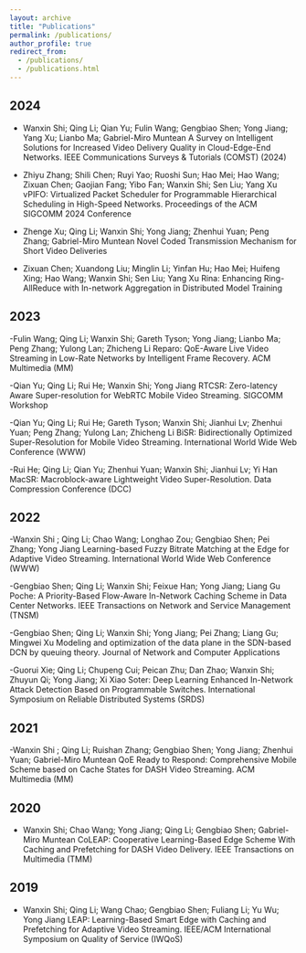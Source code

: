 ```yaml
---
layout: archive
title: "Publications"
permalink: /publications/
author_profile: true
redirect_from: 
  - /publications/
  - /publications.html
---
```


## 2024
- Wanxin Shi; Qing Li; Qian Yu; Fulin Wang; Gengbiao Shen; Yong Jiang; Yang Xu; Lianbo Ma; Gabriel-Miro
Muntean
A Survey on Intelligent Solutions for Increased Video Delivery Quality in Cloud-Edge-End Networks. IEEE Communications Surveys & Tutorials (COMST) (2024)

- Zhiyu Zhang; Shili Chen; Ruyi Yao; Ruoshi Sun; Hao Mei; Hao Wang; Zixuan Chen; Gaojian Fang; Yibo Fan; Wanxin Shi; Sen Liu; Yang Xu
vPIFO: Virtualized Packet Scheduler for Programmable Hierarchical Scheduling in High-Speed Networks. Proceedings of the ACM SIGCOMM 2024 Conference

- Zhenge Xu; Qing Li; Wanxin Shi; Yong Jiang; Zhenhui Yuan; Peng Zhang; Gabriel-Miro Muntean
Novel Coded Transmission Mechanism for Short Video Deliveries

- Zixuan Chen; Xuandong Liu; Minglin Li; Yinfan Hu; Hao Mei; Huifeng Xing; Hao Wang; Wanxin Shi; Sen Liu; Yang Xu
Rina: Enhancing Ring-AllReduce with In-network Aggregation in Distributed Model Training

## 2023
-Fulin Wang; Qing Li; Wanxin Shi; Gareth Tyson; Yong Jiang; Lianbo Ma; Peng Zhang; Yulong Lan; Zhicheng Li
Reparo: QoE-Aware Live Video Streaming in Low-Rate Networks by Intelligent Frame Recovery. ACM Multimedia (MM)

-Qian Yu; Qing Li; Rui He; Wanxin Shi; Yong Jiang
RTCSR: Zero-latency Aware Super-resolution for WebRTC Mobile Video Streaming. SIGCOMM Workshop

-Qian Yu; Qing Li; Rui He; Gareth Tyson; Wanxin Shi; Jianhui Lv; Zhenhui Yuan; Peng Zhang; Yulong Lan; Zhicheng Li
BiSR: Bidirectionally Optimized Super-Resolution for Mobile Video Streaming. International World Wide Web Conference
(WWW)

-Rui He; Qing Li; Qian Yu; Zhenhui Yuan; Wanxin Shi; Jianhui Lv; Yi Han
MacSR: Macroblock-aware Lightweight Video Super-Resolution. Data Compression Conference (DCC)
## 2022
-Wanxin Shi ; Qing Li; Chao Wang; Longhao Zou; Gengbiao Shen; Pei Zhang; Yong Jiang
Learning-based Fuzzy Bitrate Matching at the Edge for Adaptive Video Streaming. International World Wide Web Conference
(WWW)

-Gengbiao Shen; Qing Li; Wanxin Shi; Feixue Han; Yong Jiang; Liang Gu
Poche: A Priority-Based Flow-Aware In-Network Caching Scheme in Data Center Networks. IEEE Transactions on Network and Service Management (TNSM)

-Gengbiao Shen; Qing Li; Wanxin Shi; Yong Jiang; Pei Zhang; Liang Gu; Mingwei Xu
Modeling and optimization of the data plane in the SDN-based DCN by queuing theory. Journal of Network and Computer Applications

-Guorui Xie; Qing Li; Chupeng Cui; Peican Zhu; Dan Zhao; Wanxin Shi; Zhuyun Qi; Yong Jiang; Xi Xiao
Soter: Deep Learning Enhanced In-Network Attack Detection Based on Programmable Switches. International Symposium on Reliable Distributed Systems (SRDS)

## 2021
-Wanxin Shi ; Qing Li; Ruishan Zhang; Gengbiao Shen; Yong Jiang; Zhenhui Yuan; Gabriel-Miro Muntean
QoE Ready to Respond: Comprehensive Mobile Scheme based on Cache States for DASH Video Streaming. ACM Multimedia (MM)


## 2020
- Wanxin Shi; Chao Wang; Yong Jiang; Qing Li; Gengbiao Shen; Gabriel-Miro Muntean
CoLEAP: Cooperative Learning-Based Edge Scheme With Caching and Prefetching for DASH Video Delivery. IEEE Transactions on Multimedia (TMM)

## 2019
- Wanxin Shi; Qing Li; Wang Chao; Gengbiao Shen; Fuliang Li; Yu Wu; Yong Jiang
LEAP: Learning-Based Smart Edge with Caching and Prefetching for Adaptive Video Streaming. IEEE/ACM International Symposium on Quality of Service (IWQoS)